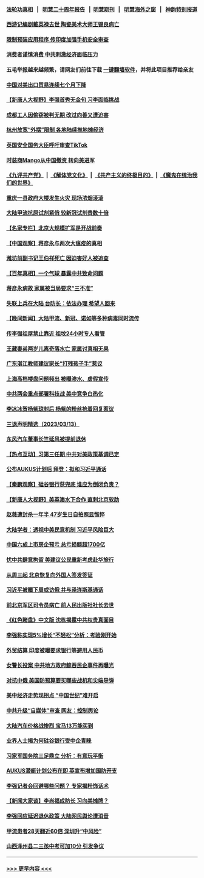 #### [法轮功真相](https://github.com/gfw-breaker/truth/blob/master/README.md?t=0) &nbsp;&nbsp;|&nbsp;&nbsp; [明慧二十周年报告](https://github.com/gfw-breaker/mh-reports/blob/master/README.md?t=0) &nbsp;&nbsp;|&nbsp;&nbsp;[明慧期刊](https://github.com/gfw-breaker/mh-qikan) &nbsp;&nbsp;|&nbsp;&nbsp; [明慧海外之窗](https://github.com/gfw-breaker/mh-news/blob/master/README.md?t=0) &nbsp;&nbsp;|&nbsp;&nbsp; [神韵特别报道](https://github.com/gfw-breaker/mh-news/blob/master/shenyun.md?t=0)
#### [西游记编剧戴英禄去世 陶瓷美术大师王锡良病亡](../pages/nsc413/n13950153.md?t=03150643) 
#### [限制预装应用程序 传印度加强手机安全审查](../pages/nsc413/n13950205.md?t=03150643) 
#### [消费者谨慎消费 中共刺激经济面临压力](../pages/nsc413/n13950228.md?t=03150643) 
#### 五毛举报越来越频繁，请网友们前往下载 [一键翻墙软件](https://github.com/gfw-breaker/ssr-accounts)，并将此项目推荐给亲友
#### [中国对美出口贸易连续七个月下降](../pages/nsc413/n13950233.md?t=03150643) 
#### [【新唐人大视野】李强首秀无金句 习李面临挑战](../pages/nsc413/n13950157.md?t=03150643) 
#### [成都工人因偷窃被判无期 改过向善又遭迫害](../pages/nsc413/n13948561.md?t=03150643) 
#### [杭州放宽“外摆”限制 各地陆续推地摊经济](../pages/nsc413/n13949991.md?t=03150643) 
#### [英国安全国务大臣呼吁审查TikTok](../pages/nsc413/n13950091.md?t=03150643) 
#### [时装商Mango从中国撤资 转向美进军](../pages/nsc413/n13950195.md?t=03150643) 
#### [《九评共产党》](https://github.com/begood0513/9ping.md/blob/master/README.md) &nbsp;|&nbsp; [《解体党文化》](../../../../jtdwh.md/blob/master/README.md)  &nbsp;|&nbsp; [《共产主义的终极目的》](../../../../gczydzjmd.md/blob/master/README.md) &nbsp;|&nbsp; [《魔鬼在统治我们的世界》](../../../../mgztzwmdsj.md/blob/master/README.md) 
#### [重庆一县政府大楼发生火灾 现场浓烟滚滚](../pages/nsc413/n13950087.md?t=03150643) 
#### [大陆甲流抗原试剂紧俏 较新冠试剂贵数十倍](../pages/nsc413/n13950039.md?t=03150643) 
#### [【名家专栏】北京大规模扩军是开战前奏](../pages/nsc413/n13944984.md?t=03150643) 
#### [【中国观察】蒋彦永与两次大瘟疫的真相](../pages/nsc413/n13949930.md?t=03150643) 
#### [潍坊前副书记王伯祥死亡 因迫害好人被追查](../pages/nsc413/n13949998.md?t=03150643) 
#### [【百年真相】一个气球 暴露中共致命问题](../pages/nsc413/n13949582.md?t=03150643) 
#### [蒋彦永病故 家属被当局要求“三不准”](../pages/nsc413/n13950004.md?t=03150643) 
#### [失联上兵在大陆 台防长：依法办理 希望人回来](../pages/nsc413/n13949876.md?t=03150643) 
#### [【晚间新闻】大陆甲流、新冠、诺如等多种病毒同时流传](../pages/nsc413/n13949969.md?t=03150643) 
#### [传李强祖屋禁止靠近 祖坟24小时专人看管](../pages/nsc413/n13949967.md?t=03150643) 
#### [王藏妻弟两岁儿离奇落水亡 家属讨真相无果](../pages/nsc413/n13949891.md?t=03150643) 
#### [广东湛江教师建议家长“打残孩子手”惹议](../pages/nsc413/n13949905.md?t=03150643) 
#### [上海高档楼盘问题频出 被曝渗水、虚假宣传](../pages/nsc413/n13949852.md?t=03150643) 
#### [中共两会重点部署科技战 美中竞争白热化](../pages/nsc413/n13949668.md?t=03150643) 
#### [李冰冰贺杨紫琼封后 杨紫的粉丝抢着回复惹议](../pages/nsc413/n13949723.md?t=03150643) 
#### [三退声明精选（2023/03/13）](../pages/nsc413/n13949841.md?t=03150643) 
#### [东风汽车董事长竺延风被提前退休](../pages/nsc413/n13949655.md?t=03150643) 
#### [【热点互动】习第三任期 中共对美政策基调已定](../pages/nsc413/n13949716.md?t=03150643) 
#### [公布AUKUS计划后 拜登：拟和习近平通话](../pages/nsc413/n13949736.md?t=03150643) 
#### [【秦鹏观察】硅谷银行获兜底 谁应为倒闭负责？](../pages/nsc413/n13949714.md?t=03150643) 
#### [【新唐人大视野】美英澳水下合作 直刺北京软肋](../pages/nsc413/n13949693.md?t=03150643) 
#### [赵薇遭封杀一年半 47岁生日自拍照显憔悴](../pages/nsc413/n13949642.md?t=03150643) 
#### [大陆学者：透视中美民意机制 习近平风险巨大](../pages/nsc413/n13949648.md?t=03150643) 
#### [中国六成上市房企预亏 总亏损额超1700亿](../pages/nsc413/n13949674.md?t=03150643) 
#### [忧中共肆意拘留 美建议公民重新考虑赴华旅行](../pages/nsc413/n13949646.md?t=03150643) 
#### [从周三起 北京恢复向外国人签发签证](../pages/nsc413/n13949649.md?t=03150643) 
#### [习近平被曝下周或访俄 并与泽连斯基通话](../pages/nsc413/n13949628.md?t=03150643) 
#### [前北京军区司令员病亡 前人民出版社社长去世](../pages/nsc413/n13949315.md?t=03150643) 
#### [《红色赌盘》中文版 沈栋揭露中共权贵真面目](../pages/nsc413/n13949211.md?t=03150643) 
#### [李强称实现5%增长“不轻松”分析：考验刚开始](../pages/nsc413/n13949507.md?t=03150643) 
#### [外贸结算 印度被曝要求银行等避用人民币](../pages/nsc413/n13949647.md?t=03150643) 
#### [女警长投案 中共地方政府鲸吞民企事件再曝光](../pages/nsc413/n13948107.md?t=03150643) 
#### [对抗中俄 美国防预算要买哪些战机和尖端导弹](../pages/nsc413/n13949620.md?t=03150643) 
#### [美中经济走势现拐点 “中国世纪”难开启](../pages/nsc413/n13947180.md?t=03150643) 
#### [中共升级“自媒体”审查 网友：控制舆论](../pages/nsc413/n13949445.md?t=03150643) 
#### [大陆汽车价格战惨烈 宝马13万能买到](../pages/nsc413/n13949497.md?t=03150643) 
#### [业界人士揭为何硅谷银行受中企青睐](../pages/nsc413/n13949617.md?t=03150643) 
#### [习家军国务院三足鼎立 分析：有意玩平衡](../pages/nsc413/n13949266.md?t=03150643) 
#### [AUKUS潜艇计划公布在即 英宣布增加国防开支](../pages/nsc413/n13949450.md?t=03150643) 
#### [李强记者会回避哪些问题？ 专家揭粉饰话术](../pages/nsc413/n13949349.md?t=03150643) 
#### [【新闻大家谈】李尚福成防长 习向美摊牌？](../pages/nsc413/n13949500.md?t=03150643) 
#### [李强回应延迟退休政策 大陆网民舆论遭消音](../pages/nsc413/n13949291.md?t=03150643) 
#### [甲流患者28天翻近60倍 深圳升“中风险”](../pages/nsc413/n13949377.md?t=03150643) 
#### [山西泽州县二三孩中考可加10分 引发争议](../pages/nsc413/n13949268.md?t=03150643) 

----
#### [ >>> 更早内容 <<< ](../indexes/nsc413-earlier.md)
